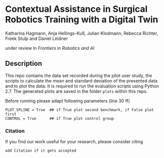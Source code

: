 
# Contextual Assistance in Surgical Robotics Training with a Digital Twin

Katharina Hagmann, Anja Hellings-Kuß, Julian Klodmann, Rebecca Richter, Freek Stulp and Daniel Leidner

under review in *Frontiers in Robotics and AI*



## Description
  
  This repo contains the data set recorded during the pilot user study, the scripts to calculate the mean and standard deviation of the presented data and to plot   the data. 
  It is required to run the evaluation scripts using Python 2.7. 
  The generated plots are saved in the folder `plots` within this repo.

Before running please adapt following parameters (line 30 ff)
  
```
PLOT_SPLINE = True 	## if True plot second benchmark, if False plot first
CONTROL = True		## if True plot control group	
```


### Citation

If you find our work useful for your research, please consider citing

```
add Citation if it gets accepted
```
